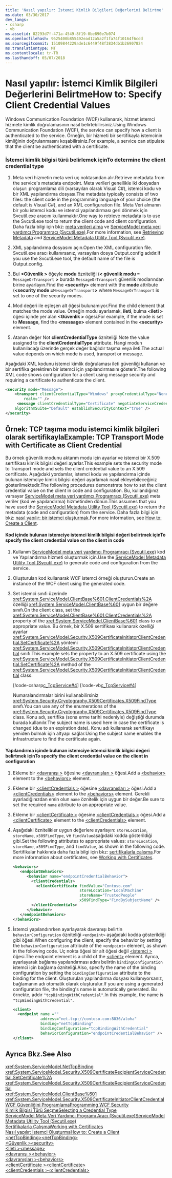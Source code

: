 ```yaml
---
title: 'Nasıl yapılır: İstemci Kimlik Bilgileri Değerlerini Belirtme'
ms.date: 03/30/2017
dev_langs:
- csharp
- vb
ms.assetid: 82293d7f-471a-4549-8f19-0be890e7b074
ms.openlocfilehash: 9625400b855492ead12a5a2f1fa74f10164f6cdd
ms.sourcegitcommit: 15109844229ade1c6449f48f3834db1b26907824
ms.translationtype: MT
ms.contentlocale: tr-TR
ms.lasthandoff: 05/07/2018
---
```

# <a name="how-to-specify-client-credential-values"></a><span data-ttu-id="cf12c-102">Nasıl yapılır: İstemci Kimlik Bilgileri Değerlerini Belirtme</span><span class="sxs-lookup"><span data-stu-id="cf12c-102">How to: Specify Client Credential Values</span></span>
<span data-ttu-id="cf12c-103">Windows Communication Foundation (WCF) kullanarak, hizmet istemci hizmete kimlik doğrulamasının nasıl belirtebilirsiniz.</span><span class="sxs-lookup"><span data-stu-id="cf12c-103">Using Windows Communication Foundation (WCF), the service can specify how a client is authenticated to the service.</span></span> <span data-ttu-id="cf12c-104">Örneğin, bir hizmeti bir sertifikayla istemcinin kimliğinin doğrulanmasını koşabilirsiniz.</span><span class="sxs-lookup"><span data-stu-id="cf12c-104">For example, a service can stipulate that the client be authenticated with a certificate.</span></span>  
  
### <a name="to-determine-the-client-credential-type"></a><span data-ttu-id="cf12c-105">İstemci kimlik bilgisi türü belirlemek için</span><span class="sxs-lookup"><span data-stu-id="cf12c-105">To determine the client credential type</span></span>  
  
1.  <span data-ttu-id="cf12c-106">Meta veri hizmetin meta veri uç noktasından alır.</span><span class="sxs-lookup"><span data-stu-id="cf12c-106">Retrieve metadata from the service's metadata endpoint.</span></span> <span data-ttu-id="cf12c-107">Meta verileri genellikle iki dosyadan oluşur: programlama dili (varsayılan olarak Visual C#), istemci kodu ve bir XML yapılandırma dosyası.</span><span class="sxs-lookup"><span data-stu-id="cf12c-107">The metadata typically consists of two files: the client code in the programming language of your choice (the default is Visual C#), and an XML configuration file.</span></span> <span data-ttu-id="cf12c-108">Meta Veri almanın bir yolu istemci kodu ve istemci yapılandırması geri dönmek için Svcutil.exe aracını kullanmaktır.</span><span class="sxs-lookup"><span data-stu-id="cf12c-108">One way to retrieve metadata is to use the Svcutil.exe tool to return the client code and client configuration.</span></span> <span data-ttu-id="cf12c-109">Daha fazla bilgi için bkz: [meta verileri alma](../../../docs/framework/wcf/feature-details/retrieving-metadata.md) ve [ServiceModel meta veri yardımcı Programracı (Svcutil.exe)](../../../docs/framework/wcf/servicemodel-metadata-utility-tool-svcutil-exe.md).</span><span class="sxs-lookup"><span data-stu-id="cf12c-109">For more information, see [Retrieving Metadata](../../../docs/framework/wcf/feature-details/retrieving-metadata.md) and [ServiceModel Metadata Utility Tool (Svcutil.exe)](../../../docs/framework/wcf/servicemodel-metadata-utility-tool-svcutil-exe.md).</span></span>  
  
2.  <span data-ttu-id="cf12c-110">XML yapılandırma dosyasını açın.</span><span class="sxs-lookup"><span data-stu-id="cf12c-110">Open the XML configuration file.</span></span> <span data-ttu-id="cf12c-111">Svcutil.exe aracı kullanırsanız, varsayılan dosya Output.config adıdır.</span><span class="sxs-lookup"><span data-stu-id="cf12c-111">If you use the Svcutil.exe tool, the default name of the file is Output.config.</span></span>  
  
3.  <span data-ttu-id="cf12c-112">Bul  **\<Güvenlik >** öğeyle **modu** özniteliği (**< güvenlik modu =** `MessageOrTransport` **>** burada `MessageOrTransport` güvenlik modlarından birine ayarlayın.</span><span class="sxs-lookup"><span data-stu-id="cf12c-112">Find the **\<security>** element with the **mode** attribute (**<security mode =**`MessageOrTransport`**>** where `MessageOrTransport` is set to one of the security modes.</span></span>  
  
4.  <span data-ttu-id="cf12c-113">Mod değeri ile eşleşen alt öğesi bulunamıyor.</span><span class="sxs-lookup"><span data-stu-id="cf12c-113">Find the child element that matches the mode value.</span></span> <span data-ttu-id="cf12c-114">Örneğin modu ayarlamak, **ileti**, bulma  **\<ileti >** öğesi içinde yer alan  **\<Güvenlik >** öğesi.</span><span class="sxs-lookup"><span data-stu-id="cf12c-114">For example, if the mode is set to **Message**, find the **\<message>** element contained in the **\<security>** element.</span></span>  
  
5.  <span data-ttu-id="cf12c-115">Atanan değer Not **clientCredentialType** özniteliği.</span><span class="sxs-lookup"><span data-stu-id="cf12c-115">Note the value assigned to the **clientCredentialType** attribute.</span></span> <span data-ttu-id="cf12c-116">Hangi modun kullanılacağı üzerinde gerçek değer bağlıdır taşıma veya ileti.</span><span class="sxs-lookup"><span data-stu-id="cf12c-116">The actual value depends on which mode is used, transport or message.</span></span>  
  
 <span data-ttu-id="cf12c-117">Aşağıdaki XML kodunu istemci kimlik doğrulaması ileti güvenliği kullanan ve bir sertifika gerektiren bir istemci için yapılandırmasını gösterir.</span><span class="sxs-lookup"><span data-stu-id="cf12c-117">The following XML code shows configuration for a client using message security and requiring a certificate to authenticate the client.</span></span>  
  
```xml  
<security mode="Message">  
    <transport clientCredentialType="Windows" proxyCredentialType="None"  
        realm="" />  
     <message clientCredentialType="Certificate" negotiateServiceCredential="true"  
    algorithmSuite="Default" establishSecurityContext="true" />  
</security>  
```  
  
## <a name="example-tcp-transport-mode-with-certificate-as-client-credential"></a><span data-ttu-id="cf12c-118">Örnek: TCP taşıma modu istemci kimlik bilgileri olarak sertifikayla</span><span class="sxs-lookup"><span data-stu-id="cf12c-118">Example: TCP Transport Mode with Certificate as Client Credential</span></span>  
 <span data-ttu-id="cf12c-119">Bu örnek güvenlik modunu aktarım modu için ayarlar ve istemci bir X.509 sertifikası kimlik bilgisi değeri ayarlar.</span><span class="sxs-lookup"><span data-stu-id="cf12c-119">This example sets the security mode to Transport mode and sets the client credential value to an X.509 certificate.</span></span> <span data-ttu-id="cf12c-120">Aşağıdaki yordamlar, istemci kodu ve yapılandırma içinde bulunan istemciye kimlik bilgisi değeri ayarlamak nasıl ekleyebileceğiniz gösterilmektedir.</span><span class="sxs-lookup"><span data-stu-id="cf12c-120">The following procedures demonstrate how to set the client credential value on the client in code and configuration.</span></span> <span data-ttu-id="cf12c-121">Bu, kullandığınız varsayar [ServiceModel meta veri yardımcı Programracı (Svcutil.exe)](../../../docs/framework/wcf/servicemodel-metadata-utility-tool-svcutil-exe.md) meta veriler (kod ve yapılandırma) hizmetinden dönün.</span><span class="sxs-lookup"><span data-stu-id="cf12c-121">This assumes that you have used the [ServiceModel Metadata Utility Tool (Svcutil.exe)](../../../docs/framework/wcf/servicemodel-metadata-utility-tool-svcutil-exe.md) to return the metadata (code and configuration) from the service.</span></span> <span data-ttu-id="cf12c-122">Daha fazla bilgi için bkz: [nasıl yapılır: bir istemci oluşturmak](../../../docs/framework/wcf/how-to-create-a-wcf-client.md).</span><span class="sxs-lookup"><span data-stu-id="cf12c-122">For more information, see [How to: Create a Client](../../../docs/framework/wcf/how-to-create-a-wcf-client.md).</span></span>  
  
#### <a name="to-specify-the-client-credential-value-on-the-client-in-code"></a><span data-ttu-id="cf12c-123">Kod içinde bulunan istemciye istemci kimlik bilgisi değeri belirtmek için</span><span class="sxs-lookup"><span data-stu-id="cf12c-123">To specify the client credential value on the client in code</span></span>  
  
1.  <span data-ttu-id="cf12c-124">Kullanım [ServiceModel meta veri yardımcı Programracı (Svcutil.exe)](../../../docs/framework/wcf/servicemodel-metadata-utility-tool-svcutil-exe.md) kod ve Yapılandırma hizmeti oluşturmak için.</span><span class="sxs-lookup"><span data-stu-id="cf12c-124">Use the [ServiceModel Metadata Utility Tool (Svcutil.exe)](../../../docs/framework/wcf/servicemodel-metadata-utility-tool-svcutil-exe.md) to generate code and configuration from the service.</span></span>  
  
2.  <span data-ttu-id="cf12c-125">Oluşturulan kod kullanarak WCF istemci örneği oluşturun.</span><span class="sxs-lookup"><span data-stu-id="cf12c-125">Create an instance of the WCF client using the generated code.</span></span>  
  
3.  <span data-ttu-id="cf12c-126">Set istemci sınıfı üzerinde <xref:System.ServiceModel.ClientBase%601.ClientCredentials%2A> özelliği <xref:System.ServiceModel.ClientBase%601> uygun bir değere sınıfı.</span><span class="sxs-lookup"><span data-stu-id="cf12c-126">On the client class, set the <xref:System.ServiceModel.ClientBase%601.ClientCredentials%2A> property of the <xref:System.ServiceModel.ClientBase%601> class to an appropriate value.</span></span> <span data-ttu-id="cf12c-127">Bu örnek, bir X.509 sertifikası kullanarak özelliği ayarlar <xref:System.ServiceModel.Security.X509CertificateInitiatorClientCredential.SetCertificate%2A> yöntemi <xref:System.ServiceModel.Security.X509CertificateInitiatorClientCredential> sınıfı.</span><span class="sxs-lookup"><span data-stu-id="cf12c-127">This example sets the property to an X.509 certificate using the <xref:System.ServiceModel.Security.X509CertificateInitiatorClientCredential.SetCertificate%2A> method of the <xref:System.ServiceModel.Security.X509CertificateInitiatorClientCredential> class.</span></span>  
  
     [!code-csharp[c_TcpService#4](../../../samples/snippets/csharp/VS_Snippets_CFX/c_tcpservice/cs/source.cs#4)]
     [!code-vb[c_TcpService#4](../../../samples/snippets/visualbasic/VS_Snippets_CFX/c_tcpservice/vb/source.vb#4)]  
  
     <span data-ttu-id="cf12c-128">Numaralandırmalar birini kullanabilirsiniz <xref:System.Security.Cryptography.X509Certificates.X509FindType> sınıfı.</span><span class="sxs-lookup"><span data-stu-id="cf12c-128">You can use any of the enumerations of the <xref:System.Security.Cryptography.X509Certificates.X509FindType> class.</span></span> <span data-ttu-id="cf12c-129">Konu adı, sertifika (sona erme tarihi nedeniyle) değiştiği durumda burada kullanılır.</span><span class="sxs-lookup"><span data-stu-id="cf12c-129">The subject name is used here in case the certificate is changed (due to an expiration date).</span></span> <span data-ttu-id="cf12c-130">Konu adı kullanarak sertifikayı yeniden bulmak için altyapı sağlar.</span><span class="sxs-lookup"><span data-stu-id="cf12c-130">Using the subject name enables the infrastructure to find the certificate again.</span></span>  
  
#### <a name="to-specify-the-client-credential-value-on-the-client-in-configuration"></a><span data-ttu-id="cf12c-131">Yapılandırma içinde bulunan istemciye istemci kimlik bilgisi değeri belirtmek için</span><span class="sxs-lookup"><span data-stu-id="cf12c-131">To specify the client credential value on the client in configuration</span></span>  
  
1.  <span data-ttu-id="cf12c-132">Ekleme bir [ \<davranışı >](../../../docs/framework/configure-apps/file-schema/wcf/behavior-of-endpointbehaviors.md) öğesine [ \<davranışları >](../../../docs/framework/configure-apps/file-schema/wcf/behaviors.md) öğesi.</span><span class="sxs-lookup"><span data-stu-id="cf12c-132">Add a [\<behavior>](../../../docs/framework/configure-apps/file-schema/wcf/behavior-of-endpointbehaviors.md) element to the [\<behaviors>](../../../docs/framework/configure-apps/file-schema/wcf/behaviors.md) element.</span></span>  
  
2.  <span data-ttu-id="cf12c-133">Ekleme bir [ \<clientCredentials >](../../../docs/framework/configure-apps/file-schema/wcf/clientcredentials.md) öğesine [ \<davranışları >](../../../docs/framework/configure-apps/file-schema/wcf/behaviors.md) öğesi.</span><span class="sxs-lookup"><span data-stu-id="cf12c-133">Add a [\<clientCredentials>](../../../docs/framework/configure-apps/file-schema/wcf/clientcredentials.md) element to the [\<behaviors>](../../../docs/framework/configure-apps/file-schema/wcf/behaviors.md) element.</span></span> <span data-ttu-id="cf12c-134">Gerekli ayarladığınızdan emin olun `name` öznitelik için uygun bir değer.</span><span class="sxs-lookup"><span data-stu-id="cf12c-134">Be sure to set the required `name` attribute to an appropriate value.</span></span>  
  
3.  <span data-ttu-id="cf12c-135">Ekleme bir [ \<clientCertificate >](../../../docs/framework/configure-apps/file-schema/wcf/clientcertificate-of-servicecredentials.md) öğesine [ \<clientCredentials >](../../../docs/framework/configure-apps/file-schema/wcf/clientcredentials.md) öğesi.</span><span class="sxs-lookup"><span data-stu-id="cf12c-135">Add a [\<clientCertificate>](../../../docs/framework/configure-apps/file-schema/wcf/clientcertificate-of-servicecredentials.md) element to the [\<clientCredentials>](../../../docs/framework/configure-apps/file-schema/wcf/clientcredentials.md) element.</span></span>  
  
4.  <span data-ttu-id="cf12c-136">Aşağıdaki öznitelikler uygun değerlere ayarlayın: `storeLocation`, `storeName`, `x509FindType`, ve `findValue`aşağıdaki kodda gösterildiği gibi.</span><span class="sxs-lookup"><span data-stu-id="cf12c-136">Set the following attributes to appropriate values: `storeLocation`, `storeName`, `x509FindType`, and `findValue`, as shown in the following code.</span></span> <span data-ttu-id="cf12c-137">Sertifikalar hakkında daha fazla bilgi için bkz: [sertifikalarla çalışma](../../../docs/framework/wcf/feature-details/working-with-certificates.md).</span><span class="sxs-lookup"><span data-stu-id="cf12c-137">For more information about certificates, see [Working with Certificates](../../../docs/framework/wcf/feature-details/working-with-certificates.md).</span></span>  
  
    ```xml  
    <behaviors>  
       <endpointBehaviors>  
          <behavior name="endpointCredentialBehavior">  
            <clientCredentials>  
              <clientCertificate findValue="Contoso.com"   
                                 storeLocation="LocalMachine"  
                                 storeName="TrustedPeople"  
                                 x509FindType="FindBySubjectName" />  
            </clientCredentials>  
          </behavior>  
       </endpointBehaviors>  
    </behaviors>  
    ```  
  
5.  <span data-ttu-id="cf12c-138">İstemci yapılandırırken ayarlayarak davranışı belirtin `behaviorConfiguration` özniteliği `<endpoint>` aşağıdaki kodda gösterildiği gibi öğesi.</span><span class="sxs-lookup"><span data-stu-id="cf12c-138">When configuring the client, specify the behavior by setting the `behaviorConfiguration` attribute of the `<endpoint>` element, as shown in the following code.</span></span> <span data-ttu-id="cf12c-139">Uç nokta öğesi bir alt öğesi değil [ \<istemci >](../../../docs/framework/configure-apps/file-schema/wcf/client.md) öğesi.</span><span class="sxs-lookup"><span data-stu-id="cf12c-139">The endpoint element is a child of the [\<client>](../../../docs/framework/configure-apps/file-schema/wcf/client.md) element.</span></span> <span data-ttu-id="cf12c-140">Ayrıca, ayarlayarak bağlama yapılandırması adını belirtin `bindingConfiguration` istemci için bağlama özniteliği.</span><span class="sxs-lookup"><span data-stu-id="cf12c-140">Also, specify the name of the binding configuration by setting the `bindingConfiguration` attribute to the binding for the client.</span></span> <span data-ttu-id="cf12c-141">Oluşturulan yapılandırma dosyası kullanıyorsanız, bağlamanın adı otomatik olarak oluşturulur.</span><span class="sxs-lookup"><span data-stu-id="cf12c-141">If you are using a generated configuration file, the binding's name is automatically generated.</span></span> <span data-ttu-id="cf12c-142">Bu örnekte, addır `"tcpBindingWithCredential"`.</span><span class="sxs-lookup"><span data-stu-id="cf12c-142">In this example, the name is `"tcpBindingWithCredential"`.</span></span>  
  
    ```xml  
    <client>  
      <endpoint name =""  
                address="net.tcp://contoso.com:8036/aloha"  
                binding="netTcpBinding"  
                bindingConfiguration="tcpBindingWithCredential"  
                behaviorConfiguration="endpointCredentialBehavior" />  
    </client>  
    ```  
  
## <a name="see-also"></a><span data-ttu-id="cf12c-143">Ayrıca Bkz.</span><span class="sxs-lookup"><span data-stu-id="cf12c-143">See Also</span></span>  
 <xref:System.ServiceModel.NetTcpBinding>  
 <xref:System.ServiceModel.Security.X509CertificateRecipientServiceCredential.SetCertificate%2A>  
 <xref:System.ServiceModel.Security.X509CertificateRecipientServiceCredential>  
 <xref:System.ServiceModel.ClientBase%601>  
 <xref:System.ServiceModel.Security.X509CertificateInitiatorClientCredential>  
 [<span data-ttu-id="cf12c-144">WCF Güvenliğini Programlama</span><span class="sxs-lookup"><span data-stu-id="cf12c-144">Programming WCF Security</span></span>](../../../docs/framework/wcf/feature-details/programming-wcf-security.md)  
 [<span data-ttu-id="cf12c-145">Kimlik Bilgisi Türü Seçme</span><span class="sxs-lookup"><span data-stu-id="cf12c-145">Selecting a Credential Type</span></span>](../../../docs/framework/wcf/feature-details/selecting-a-credential-type.md)  
 [<span data-ttu-id="cf12c-146">ServiceModel Meta Veri Yardımcı Programı Aracı (Svcutil.exe)</span><span class="sxs-lookup"><span data-stu-id="cf12c-146">ServiceModel Metadata Utility Tool (Svcutil.exe)</span></span>](../../../docs/framework/wcf/servicemodel-metadata-utility-tool-svcutil-exe.md)  
 [<span data-ttu-id="cf12c-147">Sertifikalarla Çalışma</span><span class="sxs-lookup"><span data-stu-id="cf12c-147">Working with Certificates</span></span>](../../../docs/framework/wcf/feature-details/working-with-certificates.md)  
 [<span data-ttu-id="cf12c-148">Nasıl yapılır: İstemci Oluşturma</span><span class="sxs-lookup"><span data-stu-id="cf12c-148">How to: Create a Client</span></span>](../../../docs/framework/wcf/how-to-create-a-wcf-client.md)  
 [<span data-ttu-id="cf12c-149">\<netTcpBinding></span><span class="sxs-lookup"><span data-stu-id="cf12c-149">\<netTcpBinding></span></span>](../../../docs/framework/configure-apps/file-schema/wcf/nettcpbinding.md)  
 [<span data-ttu-id="cf12c-150">\<Güvenlik ></span><span class="sxs-lookup"><span data-stu-id="cf12c-150">\<security></span></span>](../../../docs/framework/configure-apps/file-schema/wcf/security-of-nettcpbinding.md)  
 [<span data-ttu-id="cf12c-151">\<İleti ></span><span class="sxs-lookup"><span data-stu-id="cf12c-151">\<message></span></span>](../../../docs/framework/configure-apps/file-schema/wcf/message-element-of-nettcpbinding.md)  
 [<span data-ttu-id="cf12c-152">\<davranışı ></span><span class="sxs-lookup"><span data-stu-id="cf12c-152">\<behavior></span></span>](../../../docs/framework/configure-apps/file-schema/wcf/behavior-of-endpointbehaviors.md)  
 [<span data-ttu-id="cf12c-153">\<davranışları ></span><span class="sxs-lookup"><span data-stu-id="cf12c-153">\<behaviors></span></span>](../../../docs/framework/configure-apps/file-schema/wcf/behaviors.md)  
 [<span data-ttu-id="cf12c-154">\<clientCertificate ></span><span class="sxs-lookup"><span data-stu-id="cf12c-154">\<clientCertificate></span></span>](../../../docs/framework/configure-apps/file-schema/wcf/clientcertificate-of-servicecredentials.md)  
 [<span data-ttu-id="cf12c-155">\<clientCredentials ></span><span class="sxs-lookup"><span data-stu-id="cf12c-155">\<clientCredentials></span></span>](../../../docs/framework/configure-apps/file-schema/wcf/clientcredentials.md)

